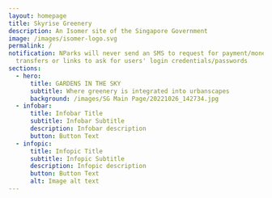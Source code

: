 ```yaml
---
layout: homepage
title: Skyrise Greenery
description: An Isomer site of the Singapore Government
image: /images/isomer-logo.svg
permalink: /
notification: NParks will never send an SMS to request for payment/money
  transfers or links to ask for users' login credentials/passwords
sections:
  - hero:
      title: GARDENS IN THE SKY
      subtitle: Where greenery is integrated into urbanscapes
      background: /images/SG Main Page/20221026_142734.jpg
  - infobar:
      title: Infobar Title
      subtitle: Infobar Subtitle
      description: Infobar description
      button: Button Text
  - infopic:
      title: Infopic Title
      subtitle: Infopic Subtitle
      description: Infopic description
      button: Button Text
      alt: Image alt text
---
```

